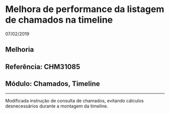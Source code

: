 # Melhora de performance da listagem de chamados na timeline
07/02/2019
## Melhoria
## Referência: CHM31085
## Módulo: Chamados, Timeline
***

Modificada instrução de consulta de chamados, evitando cálculos desnecessários durante a montagem da timeline.